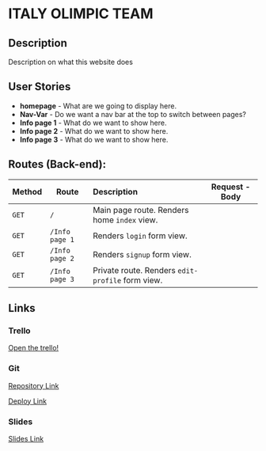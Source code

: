 # ITALY OLIMPIC TEAM

## Description

Description on what this website does 

## User Stories

- **homepage** - What are we going to display here.
- **Nav-Var** - Do we want a nav bar at the top to switch between pages?
- **Info page 1** - What do we want to show here.
- **Info page 2** - What do we want to show here.
- **Info page 3** - What do we want to show here.

## Routes (Back-end):



| **Method** | **Route**                           | **Description**                                              | Request  - Body                                              |
| ---------- | ----------------------------------- | :----------------------------------------------------------- | ------------------------------------------------------------ |
| `GET`      | `/`                                 | Main page route.  Renders home `index` view.                 |                                                              |
| `GET`      | `/Info page 1`                      | Renders `login` form view.                                   |                                                              |
| `GET`      | `/Info page 2`                      | Renders `signup` form view.                                  |                                                              |
| `GET`      | `/Info page 3`                      | Private route. Renders `edit-profile` form view.             |                                                              |


## Links

### Trello

[Open the trello!](https://trello.com/b/c8fjsbr7/italy-hackathon)

### Git

[Repository Link](https://github.com/JuiceDrinker/hackathon-ita)

[Deploy Link](https://italy-hackathon.herokuapp.com/)

### Slides 

[Slides Link](hhttps://docs.google.com/presentation/d/1oyWI3ivJqEZ_LSOYQrCMwXI9tUAS1WLOq1Fh-OwrJKo/edit?usp=sharing)
